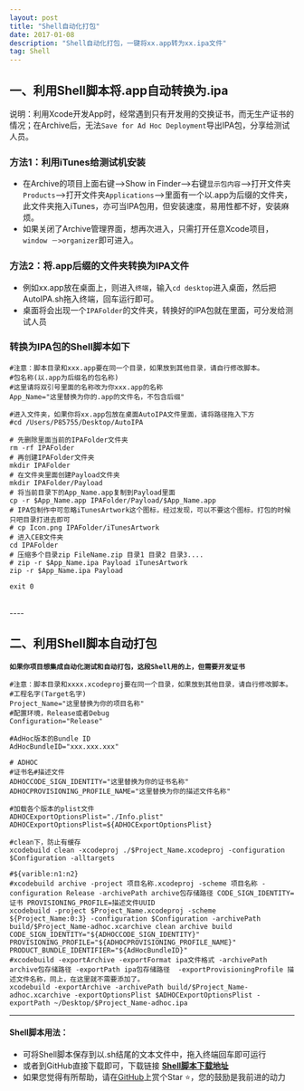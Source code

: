 ```yaml
---
layout: post
title: "Shell自动化打包"
date: 2017-01-08 
description: "Shell自动化打包，一键将xx.app转为xx.ipa文件"
tag: Shell 
---   
```


## 一、利用Shell脚本将.app自动转换为.ipa

说明：利用Xcode开发App时，经常遇到只有开发用的交换证书，而无生产证书的情况；在Archive后，无法`Save for Ad Hoc Deployment`导出IPA包，分享给测试人员。

### 方法1：利用iTunes给测试机安装

* 在Archive的项目上面右键-->Show in Finder-->右键`显示包内容`-->打开文件夹`Products`-->打开文件夹`Applications`-->里面有一个以.app为后缀的文件夹，此文件夹拖入iTunes，亦可当IPA包用，但安装速度，易用性都不好，安装麻烦。
* 如果关闭了Archive管理界面，想再次进入，只需打开任意Xcode项目，`window －>organizer`即可进入。

### 方法2：将.app后缀的文件夹转换为IPA文件

* 例如xx.app放在桌面上，则进入`终端`，输入`cd desktop`进入桌面，然后把AutoIPA.sh拖入终端，回车运行即可。
* 桌面将会出现一个`IPAFolder`的文件夹，转换好的IPA包就在里面，可分发给测试人员

### 转换为IPA包的Shell脚本如下

```shell
#注意：脚本目录和xxx.app要在同一个目录，如果放到其他目录，请自行修改脚本。
#包名称(以.app为后缀名的包名称)
#这里请将双引号里面的名称改为你xxx.app的名称
App_Name="这里替换为你的.app的文件名，不包含后缀"

#进入文件夹，如果你将xx.app包放在桌面AutoIPA文件里面，请将路径拖入下方
#cd /Users/P85755/Desktop/AutoIPA

# 先删除里面当前的IPAFolder文件夹
rm -rf IPAFolder
# 再创建IPAFolder文件夹
mkdir IPAFolder
# 在文件夹里面创建Payload文件夹
mkdir IPAFolder/Payload
# 将当前目录下的App_Name.app复制到Payload里面
cp -r $App_Name.app IPAFolder/Payload/$App_Name.app
# IPA包制作中可忽略iTunesArtwork这个图标，经过发现，可以不要这个图标，打包的时候只吧目录打进去即可
# cp Icon.png IPAFolder/iTunesArtwork
# 进入CEB文件夹
cd IPAFolder
# 压缩多个目录zip FileName.zip 目录1 目录2 目录3....
# zip -r $App_Name.ipa Payload iTunesArtwork
zip -r $App_Name.ipa Payload

exit 0
```
<br>
----

## 二、利用Shell脚本自动打包

**`如果你项目想集成自动化测试和自动打包，这段Shell用的上，但需要开发证书`**

```shell
#注意：脚本目录和xxxx.xcodeproj要在同一个目录，如果放到其他目录，请自行修改脚本。
#工程名字(Target名字)
Project_Name="这里替换为你的项目名称"
#配置环境，Release或者Debug
Configuration="Release"

#AdHoc版本的Bundle ID
AdHocBundleID="xxx.xxx.xxx"

# ADHOC
#证书名#描述文件
ADHOCCODE_SIGN_IDENTITY="这里替换为你的证书名称"
ADHOCPROVISIONING_PROFILE_NAME="这里替换为你的描述文件名称"

#加载各个版本的plist文件
ADHOCExportOptionsPlist="./Info.plist"
ADHOCExportOptionsPlist=${ADHOCExportOptionsPlist}

#clean下，防止有缓存
xcodebuild clean -xcodeproj ./$Project_Name.xcodeproj -configuration $Configuration -alltargets

#${varible:n1:n2}
#xcodebuild archive -project 项目名称.xcodeproj -scheme 项目名称 -configuration Release -archivePath archive包存储路径 CODE_SIGN_IDENTITY=证书 PROVISIONING_PROFILE=描述文件UUID
xcodebuild -project $Project_Name.xcodeproj -scheme ${Project_Name:0:3} -configuration $Configuration -archivePath build/$Project_Name-adhoc.xcarchive clean archive build  CODE_SIGN_IDENTITY="${ADHOCCODE_SIGN_IDENTITY}" PROVISIONING_PROFILE="${ADHOCPROVISIONING_PROFILE_NAME}" PRODUCT_BUNDLE_IDENTIFIER="${AdHocBundleID}"
#xcodebuild -exportArchive -exportFormat ipa文件格式 -archivePath archive包存储路径 -exportPath ipa包存储路径  -exportProvisioningProfile 描述文件名称，同上，在这里就不需要添加了。
xcodebuild -exportArchive -archivePath build/$Project_Name-adhoc.xcarchive -exportOptionsPlist $ADHOCExportOptionsPlist -exportPath ~/Desktop/$Project_Name-adhoc.ipa

```

------

#### Shell脚本用法：

* 可将Shell脚本保存到以.sh结尾的文本文件中，拖入终端回车即可运行
* 或者到GitHub直接下载即可，下载链接 **[Shell脚本下载地址](https://github.com/muzipiao/CreateiPhoneIconShell)**
* 如果您觉得有所帮助，请在[GitHub](https://github.com/muzipiao/CreateiPhoneIconShell)上赏个Star ⭐️，您的鼓励是我前进的动力
